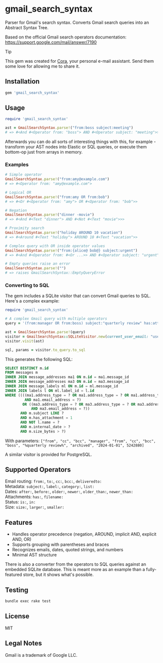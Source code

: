 # gmail_search_syntax

Parser for Gmail's search syntax. Converts Gmail search queries into an Abstract Syntax Tree.

Based on the official Gmail search operators documentation:  
https://support.google.com/mail/answer/7190

> [!TIP]
> This gem was created for [Cora,](https://cora.computer/) your personal e-mail assistant. 
> Send them some love for allowing me to share it.

## Installation

```ruby
gem 'gmail_search_syntax'
```

## Usage

```ruby
require 'gmail_search_syntax'

ast = GmailSearchSyntax.parse!("from:boss subject:meeting")
# => #<And #<Operator from: "boss"> AND #<Operator subject: "meeting">>
```

Afterwards you can do all sorts of interesting things with this, for example - transform your AST nodes into Elastic or SQL queries, or execute them bottom-op just from arrays in memory.

### Examples

```ruby
# Simple operator
GmailSearchSyntax.parse!("from:amy@example.com")
# => #<Operator from: "amy@example.com">

# Logical OR
GmailSearchSyntax.parse!("from:amy OR from:bob")
# => #<Or #<Operator from: "amy"> OR #<Operator from: "bob">>

# Negation
GmailSearchSyntax.parse!("dinner -movie")
# => #<And #<Text "dinner"> AND #<Not #<Text "movie">>>

# Proximity search
GmailSearchSyntax.parse!("holiday AROUND 10 vacation")
# => #<Around #<Text "holiday"> AROUND 10 #<Text "vacation">>

# Complex query with OR inside operator values
GmailSearchSyntax.parse!("from:{alice@ bob@} subject:urgent")
# => #<And #<Operator from: #<Or ...>> AND #<Operator subject: "urgent">>

# Empty queries raise an error
GmailSearchSyntax.parse!("")
# => raises GmailSearchSyntax::EmptyQueryError
```

### Converting to SQL

The gem includes a SQLite visitor that can convert Gmail queries to SQL. Here's a complex example:

```ruby
require 'gmail_search_syntax'

# A complex Gmail query with multiple operators
query = '(from:manager OR from:boss) subject:"quarterly review" has:attachment -label:archived after:2024/01/01 larger:5M'

ast = GmailSearchSyntax.parse!(query)
visitor = GmailSearchSyntax::SQLiteVisitor.new(current_user_email: "user@example.com")
visitor.visit(ast)

sql, params = visitor.to_query.to_sql
```

This generates the following SQL:

```sql
SELECT DISTINCT m.id 
FROM messages m 
INNER JOIN message_addresses ma1 ON m.id = ma1.message_id 
INNER JOIN message_addresses ma3 ON m.id = ma3.message_id 
INNER JOIN message_labels ml ON m.id = ml.message_id 
INNER JOIN labels l ON ml.label_id = l.id 
WHERE ((((ma1.address_type = ? OR ma1.address_type = ? OR ma1.address_type = ?) 
         AND ma1.email_address = ?) 
        OR ((ma3.address_type = ? OR ma3.address_type = ? OR ma3.address_type = ?) 
            AND ma3.email_address = ?)) 
       AND m.subject LIKE ? 
       AND m.has_attachment = 1 
       AND NOT l.name = ? 
       AND m.internal_date > ? 
       AND m.size_bytes > ?)
```

With parameters: `["from", "cc", "bcc", "manager", "from", "cc", "bcc", "boss", "%quarterly review%", "archived", "2024-01-01", 5242880]`

A similar visitor is provided for PostgreSQL.

## Supported Operators

Email routing: `from:`, `to:`, `cc:`, `bcc:`, `deliveredto:`  
Metadata: `subject:`, `label:`, `category:`, `list:`  
Dates: `after:`, `before:`, `older:`, `newer:`, `older_than:`, `newer_than:`  
Attachments: `has:`, `filename:`  
Status: `is:`, `in:`  
Size: `size:`, `larger:`, `smaller:`

## Features

- Handles operator precedence (negation, AROUND, implicit AND, explicit AND, OR)
- Supports grouping with parentheses and braces
- Recognizes emails, dates, quoted strings, and numbers
- Minimal AST structure

There is also a converter from the operators to SQL queries against an embedded SQLite database. This is meant more as an example than a fully-featured store, but it shows what's possible.

## Testing

```bash
bundle exec rake test
```

## License

MIT

## Legal Notes

Gmail is a trademark of Google LLC.

